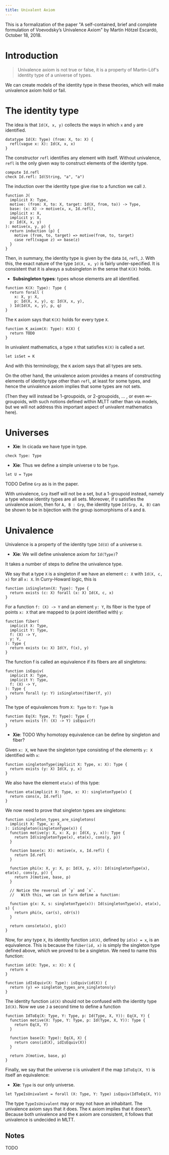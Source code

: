```yaml
---
title: Univalent Axiom
---
```


This is a formalization of the paper
"A self-contained, brief and complete formulation of Voevodsky’s Univalence Axiom"
by Martín Hötzel Escardó, October 18, 2018.

# Introduction

> Univalence axiom is not true or false,
> it is a property of Martin-Löf's identity type of a universe of types.

We can create models of the identity type in these theories,
which will make univalence axiom hold or fail.

# The identity type

The idea is that `Id(X, x, y)` collects the ways
in which `x` and `y` are identified.

```cicada
datatype Id(X: Type) (from: X, to: X) {
  refl(vague x: X): Id(X, x, x)
}
```

The constructor `refl` identifies any element with itself.
Without univalence, `refl` is the only given way
to construct elements of the identity type.

```cicada
compute Id.refl
check Id.refl: Id(String, "a", "a")
```

The induction over the identity type give rise to a function we call `J`.

```cicada
function J(
  implicit X: Type,
  motive: (from: X, to: X, target: Id(X, from, to)) -> Type,
  base: (x: X) -> motive(x, x, Id.refl),
  implicit x: X,
  implicit y: X,
  p: Id(X, x, y)
): motive(x, y, p) {
  return induction (p) {
    motive (from, to, target) => motive(from, to, target)
    case refl(vague z) => base(z)
  }
}
```

Then, in summary, the identity type is given by the data `Id`, `refl`, `J`.
With this, the exact nature of the type `Id(X, x, y)` is fairly under-specified.
It is consistent that it is always a subsingleton in the sense that `K(X)` holds.

- **Subsingleton types**: types whose elements are all identified.

```cicada
function K(X: Type): Type {
  return forall (
    x: X, y: X,
    p: Id(X, x, y), q: Id(X, x, y),
  ) Id(Id(X, x, y), p, q)
}
```

The `K` axiom says that `K(X)` holds for every type `X`.

```cicada wishful-thinking
function K_axiom(X: Type): K(X) {
  return TODO
}
```

In univalent mathematics, a type `X` that satisfies `K(X)` is called a _set_.

```cicada
let isSet = K
```

And with this terminology, the `K` axiom says that all types are sets.

On the other hand, the univalence axiom provides a means of
constructing elements of identity type other than `refl`,
at least for some types, and hence the univalence
axiom implies that some types are not sets.

(Then they will instead be 1-groupoids, or 2-groupoids, ... ,
or even ∞-groupoids, with such notions defined within MLTT
rather than via models, but we will not address this important
aspect of univalent mathematics here).

# Universes

- **Xie**: In cicada we have type in type.

```cicada
check Type: Type
```

- **Xie**: Thus we define a simple universe `U` to be `Type`.

```cicada
let U = Type
```

TODO Define `Grp` as is in the paper.

With univalence, `Grp` itself will not be a set, but a 1-groupoid instead,
namely a type whose identity types are all sets.
Moreover, if `U` satisfies the univalence axiom, then for `A, B : Grp`,
the identity type `Id(Grp, A, B)` can be shown to be in bijection
with the group isomorphisms of `A` and `B`.

# Univalence

Univalence is a property of the identity type `Id(U)` of a universe `U`.

- **Xie**: We will define univalence axiom for `Id(Type)`?

It takes a number of steps to define the univalence type.

We say that a type `X` is a singleton if we have an element `c: X`
with `Id(X, c, x)` for all `x: X`. In Curry-Howard logic, this is

```cicada
function isSingleton(X: Type): Type {
  return exists (c: X) forall (x: X) Id(X, c, x)
}
```

For a function `f: (X) -> Y` and an element `y: Y`,
its fiber is the type of points `x: X`
that are mapped to (a point identified with) `y`:

```cicada
function fiber(
  implicit X: Type,
  implicit Y: Type,
  f: (X) -> Y,
  y: Y,
): Type {
  return exists (x: X) Id(Y, f(x), y)
}
```

The function f is called an equivalence
if its fibers are all singletons:

```cicada
function isEquiv(
  implicit X: Type,
  implicit Y: Type,
  f: (X) -> Y,
): Type {
  return forall (y: Y) isSingleton(fiber(f, y))
}
```

The type of equivalences from `X: Type` to `Y: Type` is

```cicada
function Eq(X: Type, Y: Type): Type {
  return exists (f: (X) -> Y) isEquiv(f)
}
```

- **Xie**: TODO Why homotopy equivalence can be define by singleton and fiber?

Given `x: X`, we have the singleton type
consisting of the elements `y: X` identified with `x`:

```cicada
function singletonType(implicit X: Type, x: X): Type {
  return exists (y: X) Id(X, y, x)
}
```

We also have the element `eta(x)` of this type:

```cicada
function eta(implicit X: Type, x: X): singletonType(x) {
  return cons(x, Id.refl)
}
```

We now need to prove that singleton types are singletons:

```cicada
function singleton_types_are_singletons(
  implicit X: Type, x: X,
): isSingleton(singletonType(x)) {
  function motive(y: X, x: X, p: Id(X, y, x)): Type {
    return Id(singletonType(x), eta(x), cons(y, p))
  }

  function base(x: X): motive(x, x, Id.refl) {
    return Id.refl
  }

  function phi(x: X, y: X, p: Id(X, y, x)): Id(singletonType(x), eta(x), cons(y, p)) {
    return J(motive, base, p)
  }

  // Notice the reversal of `y` and `x`.
  //   With this, we can in turn define a function:

  function g(x: X, s: singletonType(x)): Id(singletonType(x), eta(x), s) {
    return phi(x, car(s), cdr(s))
  }

  return cons(eta(x), g(x))
}
```

Now, for any type `X`, its identity function `id(X)`, defined by `id(x) = x`,
is an equivalence. This is because the `fiber(id, x)` is simply the singleton type
defined above, which we proved to be a singleton.
We need to name this function:

```cicada
function id(X: Type, x: X): X {
  return x
}

function idIsEquiv(X: Type): isEquiv(id(X)) {
  return (y) => singleton_types_are_singletons(y)
}
```

The identity function `id(X)` should not be confused with the identity type `Id(X)`.
Now we use `J` a second time to define a function

```cicada
function IdToEq(X: Type, Y: Type, p: Id(Type, X, Y)): Eq(X, Y) {
  function motive(X: Type, Y: Type, p: Id(Type, X, Y)): Type {
    return Eq(X, Y)
  }

  function base(X: Type): Eq(X, X) {
    return cons(id(X), idIsEquiv(X))
  }

  return J(motive, base, p)
}
```

Finally, we say that the universe `U` is univalent
if the map `IdToEq(X, Y)` is itself an equivalence:

- **Xie**: `Type` is our only universe.

```cicada
let TypeIsUnivalent = forall (X: Type, Y: Type) isEquiv(IdToEq(X, Y))
```

The type `TypeIsUnivalent` may or may not have an inhabitant.
The univalence axiom says that it does.
The `K` axiom implies that it doesn't.
Because both univalence and the `K` axiom are consistent,
it follows that univalence is undecided in MLTT.

## Notes

TODO
